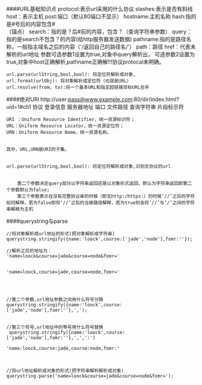 ####URL基础知识点
    protocol:表示url采用的什么协议
    slashes:表示是否有斜线
    host：表示主机
    post:端口（默认80端口不显示）
    hostname:主机名称
    hash:指的是#号后的内容包含#<br>（锚点）
    search：指的是？后#前的内容，包含？（查询字符串参数）
    query：指的是search不包含？的内容(给http服务器发送数据)
    pathname:指的是路径名称，一般指主域名之后的内容（'/返回自己的路径名/'）
    path：路径
    href：代表未解析的url地址
            参数可选参数1设置为true,对象中query解析出，
            可选参数2设置为true,对象中host正确解析,pathname正确解!!!协议protocal未明确。
  
    url.parse(urlString,bool,bool): 将定位符解析成对象,
    url.format(urlObj): 将对象解析成定位符（也就是URL）
    url.resolve(from, to):将一个基本URL和指定超链接目标URL合并


####绝对URI
    http://user:pass@www.example.com:80/dir/index.html?uid=1#ch1
    协议   登录信息  服务器地址     端口  文件路径    查询字符串 片段标示符

    
    URI ：Uniform Resource Identifier，统一资源标识符；
    URL：Uniform Resource Locator，统一资源定位符；
    URN：Uniform Resource Name，统一资源名称。


    其中，URL,URN是URI的子集。


    url.parse(urlString,bool,bool): 将定位符解析成对象,识别无协议的url


        第二个参数决定query部分以字符串返回还是以对象形式返回，默认为字符串返回即第二个参数默认为false;
        第三个参数表示在没有完整协议串的时候（即无http:/https:）的时候‘//’之后的字符如何解释，若为false即将‘//’之后的当做路径解释，若为true则会将‘//’与‘/’之间的字符串解释为主机





####querystring与parse

    //将对象解析成url地址的形式(把对象解析成字符串)
    querystring.stringify({name:'loock',course:['jade','node'],fomr:''});

    //解析之后的地址为：
    'name=loock&course=jade&course=node&fomr='


    'name=loock,course=jade,course=node,fomr='




    //第二个参数,url地址参数之间用什么符号分隔
    querystring.stringify({name:'loock',course:['jade','node'],fomr:''},',');


    //第三个符号,url地址中的等号用什么符号替换
     querystring.stringify({name:'loock',course:['jade','node'],fomr:''},',',':')
    
    'name:loock,course:jade,course:node,fomr:'



    //将url地址解析成对象的形式(把字符串解析解析成对象)
    querystring.parse('name=loock&course=jade&course=node&fomr=');
    

    





